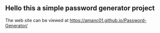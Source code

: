 ## Hello this  a simple password generator project

The web site can be viewed at https://amanc01.github.io/Password-Generator/
